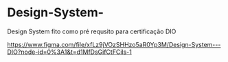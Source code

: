 # Design-System-
Design System fito como pré requsito para certificação DIO 

https://www.figma.com/file/xfLz9jVOzSHHzo5aR0Yp3M/Design-System---DIO?node-id=0%3A1&t=d1MfDsGifCtFCils-1
